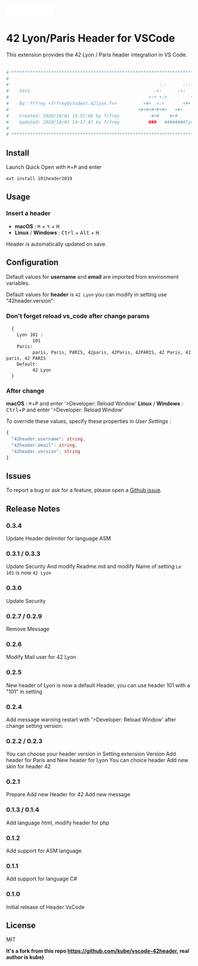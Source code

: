 <img
  src="https://raw.githubusercontent.com/Etheram68/Header101-Vscode/master/logo-42.png"
  width=128>

# 42 Lyon/Paris Header for VSCode

This extension provides the 42 Lyon / Paris header integration in VS Code.

```bash

# **************************************************************************** #
#                                                                              #
#                                                         :::      ::::::::    #
#    test                                               :+:      :+:    :+:    #
#                                                     +:+ +:+         +:+      #
#    By: frfrey <frfrey@student.42lyon.fr>          +#+  +:+       +#+         #
#                                                 +#+#+#+#+#+   +#+            #
#    Created: 2020/10/01 14:57:06 by frfrey            #+#    #+#              #
#    Updated: 2020/10/01 14:57:07 by frfrey           ###   ########lyon.fr    #
#                                                                              #
# **************************************************************************** #

```

## Install

Launch Quick Open with <kbd>⌘</kbd>+<kbd>P</kbd> and enter
```
ext install 101header2019
```

## Usage

### Insert a header
 - **macOS** : <kbd>⌘</kbd> + <kbd>⌥</kbd> + <kbd>H</kbd>
 - **Linux** / **Windows** : <kbd>Ctrl</kbd> + <kbd>Alt</kbd> + <kbd>H</kbd>.

Header is automatically updated on save.


## Configuration

Default values for **username** and **email** are imported from environment variables.

Default values for **header** is `42 Lyon` you can modify in setting
use "42header.version":

### Don't forget reload vs_code after change params

```Name avaible for template header
  {
    Lyon 101 :
          101
    Paris:
          paris, Paris, PARIS, 42paris, 42Paris, 42PARIS, 42 Paris, 42 paris, 42 PARIS
    Default:
          42 Lyon
  }
```
### After change

**macOS** : <kbd>⌘</kbd>+<kbd>P</kbd> and enter '>Developer: Reload Window'
**Linux** / **Windows** : <kbd>Ctrl</kbd>+<kbd>P</kbd> and enter '>Developer: Reload Window'

To override these values, specify these properties in *User Settings* :

```ts
{
  "42header.username": string,
  "42header.email": string,
  "42header.version": string
}
```


## Issues

To report a bug or ask for a feature, please open a [Github issue](https://github.com/Etheram68/Header101-Vscode/issues).


## Release Notes

### 0.3.4
Update Header delimiter for language ASM

### 0.3.1 / 0.3.3
Update Security And modify Readme.md and modify Name of setting
`Le 101` is now `42 Lyon`

### 0.3.0
Update Security

### 0.2.7 / 0.2.9
Remove Message

### 0.2.6
Modify Mail user for 42 Lyon

### 0.2.5
New header of Lyon is now a default Header, you can use header 101 with a "101" in setting

### 0.2.4
Add message warning restart with '>Developer: Reload Window' after change setting version.

### 0.2.2 / 0.2.3
You can choose your header version in Setting extension Version
Add header for Paris and New header for Lyon
You can choice header
Add new skin for header 42

### 0.2.1
Prepare Add new Header for 42 Add new message

### 0.1.3 / 0.1.4
Add language html, modify header for php

### 0.1.2
Add support for ASM language

### 0.1.1
Add support for language C#

### 0.1.0
Initial release of Header VsCode

## License

MIT

**It's a fork from this repo https://github.com/kube/vscode-42header, real author is kube)**
